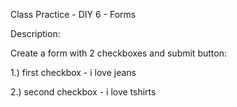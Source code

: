 Class Practice - DIY 6 - Forms

Description:

Create a form with 2 checkboxes and submit button:

1.) first checkbox - i love jeans 

2.) second checkbox - i love tshirts